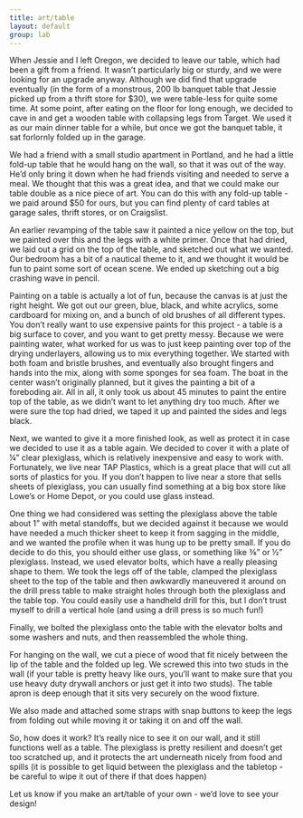 ```yaml
---
title: art/table
layout: default
group: lab
---
```


When Jessie and I left Oregon, we decided to leave our table, which had been a gift from a friend. It wasn’t particularly big or sturdy, and we were looking for an upgrade anyway. Although we did find that upgrade eventually (in the form of a monstrous, 200 lb banquet table that Jessie picked up from a thrift store for $30), we were table-less for quite some time. At some point, after eating on the floor for long enough, we decided to cave in and get a wooden table with collapsing legs from Target. We used it as our main dinner table for a while, but once we got the banquet table, it sat forlornly folded up in the garage.

We had a friend with a small studio apartment in Portland, and he had a little fold-up table that he would hang on the wall, so that it was out of the way. He’d only bring it down when he had friends visiting and needed to serve a meal. We thought that this was a great idea, and that we could make our table double as a nice piece of art. You can do this with any fold-up table - we paid around $50 for ours, but you can find plenty of card tables at garage sales, thrift stores, or on Craigslist.

An earlier revamping of the table saw it painted a nice yellow on the top, but we painted over this and the legs with a white primer. Once that had dried, we laid out a grid on the top of the table, and sketched out what we wanted. Our bedroom has a bit of a nautical theme to it, and we thought it would be fun to paint some sort of ocean scene. We ended up sketching out a big crashing wave in pencil.

Painting on a table is actually a lot of fun, because the canvas is at just the right height. We got out our green, blue, black, and white acrylics, some cardboard for mixing on, and a bunch of old brushes of all different types. You don’t really want to use expensive paints for this project - a table is a big surface to cover, and you want to get pretty messy. Because we were painting water, what worked for us was to just keep painting over top of the drying underlayers, allowing us to mix everything together. We started with both foam and bristle brushes, and eventually also brought fingers and hands into the mix, along with some sponges for sea foam. The boat in the center wasn’t originally planned, but it gives the painting a bit of a foreboding air. All in all, it only took us about 45 minutes to paint the entire top of the table, as we didn’t want to let anything dry too much. After we were sure the top had dried, we taped it up and painted the sides and legs black. 

Next, we wanted to give it a more finished look, as well as protect it in case we decided to use it as a table again. We decided to cover it with a plate of ¼” clear plexiglass, which is relatively inexpensive and easy to work with. Fortunately, we live near TAP Plastics, which is a great place that will cut all sorts of plastics for you. If you don’t happen to live near a store that sells sheets of plexiglass, you can usually find something at a big box store like Lowe’s or Home Depot, or you could use glass instead.

One thing we had considered was setting the plexiglass above the table about 1” with metal standoffs, but we decided against it because we would have needed a much thicker sheet to keep it from sagging in the middle, and we wanted the profile when it was hung up to be pretty small. If you do decide to do this, you should either use glass, or something like ⅜” or ½” plexiglass. Instead, we used elevator bolts, which have a really pleasing shape to them. We took the legs off of the table, clamped the plexiglass sheet to the top of the table and then awkwardly maneuvered it around on the drill press table to make straight holes through both the plexiglass and the table top. You could easily use a handheld drill for this, but I don’t trust myself to drill a vertical hole (and using a drill press is so much fun!)

Finally, we bolted the plexiglass onto the table with the elevator bolts and some washers and nuts, and then reassembled the whole thing.

For hanging on the wall, we cut a piece of wood that fit nicely between the lip of the table and the folded up leg. We screwed this into two studs in the wall (if your table is pretty heavy like ours, you’ll want to make sure that you use heavy duty drywall anchors or just get it into two studs). The table apron is deep enough that it sits very securely on the wood fixture.

We also made and attached some straps with snap buttons to keep the legs from folding out while moving it or taking it on and off the wall.

So, how does it work? It’s really nice to see it on our wall, and it still functions well as a table. The plexiglass is pretty resilient and doesn’t get too scratched up, and it protects the art underneath nicely from food and spills (it is possible to get liquid between the plexiglass and the tabletop - be careful to wipe it out of there if that does happen)

Let us know if you make an art/table of your own - we’d love to see your design!
